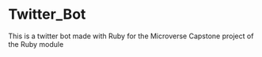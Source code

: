 # Twitter_Bot
This is a twitter bot made with Ruby for the Microverse Capstone project of the Ruby module


